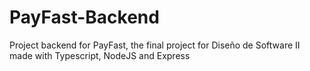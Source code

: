 # PayFast-Backend
Project backend for PayFast, the final project for Diseño de Software II made with Typescript, NodeJS and Express
